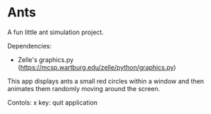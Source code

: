 # Ants
A fun little ant simulation project.

Dependencies:
- Zelle's graphics.py (https://mcsp.wartburg.edu/zelle/python/graphics.py)

This app displays ants a small red circles within a window and then animates them randomly moving around the screen.

Contols:
x key: quit application